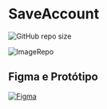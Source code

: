 # SaveAccount

![GitHub repo size](https://img.shields.io/github/repo-size/GabrielBatalhaDEV/SaveAccount_V2?style=for-the-badge)

<img src="https://i.ibb.co/XXtmxmc/Desktop-9.png" alt="ImageRepo" border="0">

## Figma e Protótipo

[![Figma](https://skills.thijs.gg/icons?i=figma)](https://www.figma.com/file/BLfmRxPrDqg0ZJw9OaFoUO/SaveAccount?node-id=0%3A1&t=wLvCrAmKmZIeBCxj-1)
